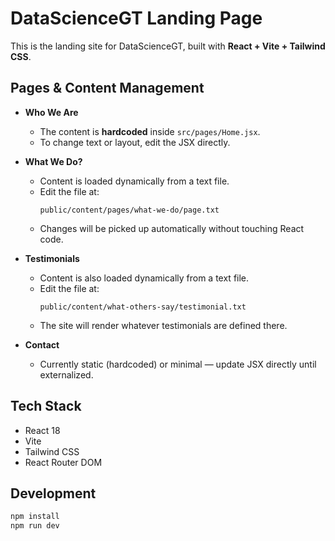 # DataScienceGT Landing Page

This is the landing site for DataScienceGT, built with **React + Vite + Tailwind CSS**.

## Pages & Content Management

- **Who We Are**  
  - The content is **hardcoded** inside `src/pages/Home.jsx`.  
  - To change text or layout, edit the JSX directly.

- **What We Do?**  
  - Content is loaded dynamically from a text file.  
  - Edit the file at:
    ```
    public/content/pages/what-we-do/page.txt
    ```
  - Changes will be picked up automatically without touching React code.

- **Testimonials**  
  - Content is also loaded dynamically from a text file.  
  - Edit the file at:
    ```
    public/content/what-others-say/testimonial.txt
    ```
  - The site will render whatever testimonials are defined there.

- **Contact**  
  - Currently static (hardcoded) or minimal — update JSX directly until externalized.

## Tech Stack
- React 18
- Vite
- Tailwind CSS
- React Router DOM

## Development
```bash
npm install
npm run dev
